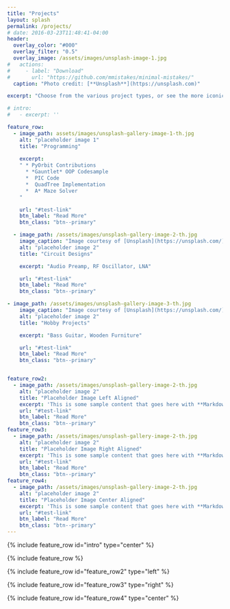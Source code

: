 ```yaml
---
title: "Projects"
layout: splash
permalink: /projects/
# date: 2016-03-23T11:48:41-04:00
header:
  overlay_color: "#000"
  overlay_filter: "0.5"
  overlay_image: /assets/images/unsplash-image-1.jpg
#   actions:
#     - label: "Download"
#       url: "https://github.com/mmistakes/minimal-mistakes/"
  caption: "Photo credit: [**Unsplash**](https://unsplash.com)"

excerpt: "Choose from the various project types, or see the more iconic displayed further down the page."

# intro: 
#   - excerpt: ''

feature_row:
  - image_path: assets/images/unsplash-gallery-image-1-th.jpg
    alt: "placeholder image 1"
    title: "Programming"
    
    excerpt: 
    " * PyOrbit Contributions
      * *Gauntlet* OOP Codesample 
      *  PIC Code 
      *  QuadTree Implementation
      *  A* Maze Solver
    "

    url: "#test-link"
    btn_label: "Read More"
    btn_class: "btn--primary"

  - image_path: /assets/images/unsplash-gallery-image-2-th.jpg
    image_caption: "Image courtesy of [Unsplash](https://unsplash.com/)"
    alt: "placeholder image 2"
    title: "Circuit Designs"

    excerpt: "Audio Preamp, RF Oscillator, LNA"

    url: "#test-link"
    btn_label: "Read More"
    btn_class: "btn--primary"

- image_path: /assets/images/unsplash-gallery-image-3-th.jpg
    image_caption: "Image courtesy of [Unsplash](https://unsplash.com/)"
    alt: "placeholder image 2"
    title: "Hobby Projects"

    excerpt: "Bass Guitar, Wooden Furniture"

    url: "#test-link"
    btn_label: "Read More"
    btn_class: "btn--primary"


feature_row2:
  - image_path: /assets/images/unsplash-gallery-image-2-th.jpg
    alt: "placeholder image 2"
    title: "Placeholder Image Left Aligned"
    excerpt: 'This is some sample content that goes here with **Markdown** formatting. Left aligned with `type="left"`'
    url: "#test-link"
    btn_label: "Read More"
    btn_class: "btn--primary"
feature_row3:
  - image_path: /assets/images/unsplash-gallery-image-2-th.jpg
    alt: "placeholder image 2"
    title: "Placeholder Image Right Aligned"
    excerpt: 'This is some sample content that goes here with **Markdown** formatting. Right aligned with `type="right"`'
    url: "#test-link"
    btn_label: "Read More"
    btn_class: "btn--primary"
feature_row4:
  - image_path: /assets/images/unsplash-gallery-image-2-th.jpg
    alt: "placeholder image 2"
    title: "Placeholder Image Center Aligned"
    excerpt: 'This is some sample content that goes here with **Markdown** formatting. Centered with `type="center"`'
    url: "#test-link"
    btn_label: "Read More"
    btn_class: "btn--primary"
---
```


{% include feature_row id="intro" type="center" %}

{% include feature_row %}

{% include feature_row id="feature_row2" type="left" %}

{% include feature_row id="feature_row3" type="right" %}

{% include feature_row id="feature_row4" type="center" %}